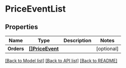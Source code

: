 # PriceEventList

## Properties

Name | Type | Description | Notes
------------ | ------------- | ------------- | -------------
**Orders** | [**[]PriceEvent**](PriceEvent.md) |  | [optional] 

[[Back to Model list]](../README.md#documentation-for-models) [[Back to API list]](../README.md#documentation-for-api-endpoints) [[Back to README]](../README.md)


